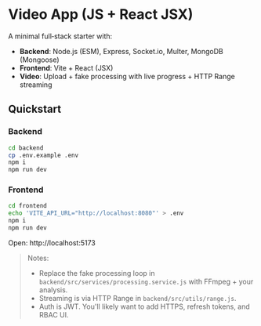 # Video App (JS + React JSX)

A minimal full‑stack starter with:
- **Backend**: Node.js (ESM), Express, Socket.io, Multer, MongoDB (Mongoose)
- **Frontend**: Vite + React (JSX)
- **Video**: Upload + fake processing with live progress + HTTP Range streaming

## Quickstart

### Backend
```bash
cd backend
cp .env.example .env
npm i
npm run dev
```

### Frontend
```bash
cd frontend
echo 'VITE_API_URL="http://localhost:8080"' > .env
npm i
npm run dev
```

Open: http://localhost:5173

> Notes:
> - Replace the fake processing loop in `backend/src/services/processing.service.js` with FFmpeg + your analysis.
> - Streaming is via HTTP Range in `backend/src/utils/range.js`.
> - Auth is JWT. You'll likely want to add HTTPS, refresh tokens, and RBAC UI.
